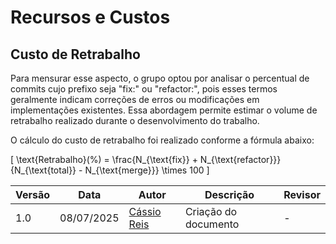# Recursos e Custos

## Custo de Retrabalho

Para mensurar esse aspecto, o grupo optou por analisar o percentual de commits cujo prefixo seja "fix:" ou "refactor:", pois esses termos geralmente indicam correções de erros ou modificações em implementações existentes. Essa abordagem permite estimar o volume de retrabalho realizado durante o desenvolvimento do trabalho.

<script src="https://cdn.jsdelivr.net/npm/chart.js"></script>
<script src="../charts/rework-metrics.js"></script>

<canvas id="commitChart" width="400" height="200"></canvas>

O cálculo do custo de retrabalho foi realizado conforme a fórmula abaixo:

\[
\text{Retrabalho}(\%) = \frac{N_{\text{fix}} + N_{\text{refactor}}}{N_{\text{total}} - N_{\text{merge}}} \times 100
\]

| Versão | Data       | Autor                                      | Descrição            | Revisor |
| ------ | ---------- | ------------------------------------------ | -------------------- | ------- |
| 1.0    | 08/07/2025 | [Cássio Reis](https://github.com/csreis72) | Criação do documento | -       |
